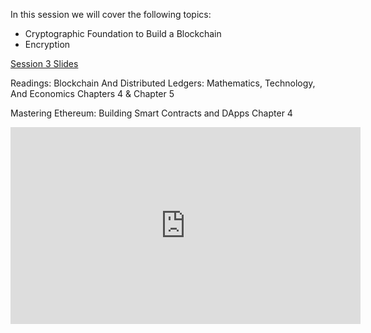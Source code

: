 In this session we will cover the following topics:

- Cryptographic Foundation to Build a Blockchain
- Encryption

[Session 3 Slides](https://docs.google.com/presentation/d/1K49JQeeVW70_AH5MBt7wXy2meym_8WWbPoyKV99IpM4/edit#slide=id.p1)

Readings: Blockchain And Distributed Ledgers: Mathematics, Technology, And Economics Chapters 4 & Chapter 5

Mastering Ethereum: Building Smart Contracts and DApps Chapter 4

<iframe width="560" height="315" src="https://www.youtube.com/embed/DG3DN_Q3_nQ" title="YouTube video player" frameborder="0" allow="accelerometer; autoplay; clipboard-write; encrypted-media; gyroscope; picture-in-picture; web-share" allowfullscreen></iframe>